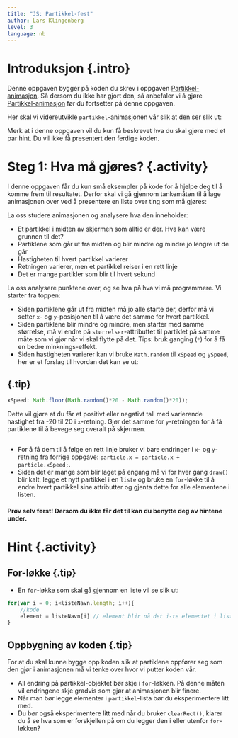 ```yaml
---
title: "JS: Partikkel-fest"
author: Lars Klingenberg
level: 3
language: nb
---
```


# Introduksjon {.intro}
Denne oppgaven bygger på koden du skrev i oppgaven [Partikkel-animasjon](../partikkel_animasjon/partikkel_animasjon.html). Så dersom du ikke har gjort den, så anbefaler vi å gjøre [Partikkel-animasjon](../partikkel_animasjon/partikkel_animasjon.html) før du fortsetter på denne oppgaven.

Her skal vi videreutvikle `partikkel`-animasjonen vår slik at den ser slik ut:

<canvas id="canvas" width="500" height="500"></canvas>

<script>


        var canvas, ctx;
        var partikkelListe = [];

        window.onload = function(){
            canvas = document.getElementById("canvas");
            ctx = canvas.getContext("2d");
            setInterval(draw, 30);
        };


        //Tegner og skyter particle opp
        function draw(){

            var particle = {
                x: 250,
                y: 250,
                xSpeed: Math.floor(Math.random()*20 - Math.random()*20),
                ySpeed: Math.floor(Math.random()*20 - Math.random()*20),
                size: 10

            };

            partikkelListe.push(particle);

            ctx.clearRect(0,0,500,500);


            for (var i=0; i<partikkelListe.length; i++) {
                particle = partikkelListe[i];



                ctx.fillStyle = 'red';
                ctx.fillRect(particle.x, particle.y,particle.size,particle.size);;

                particle.x = particle.x + particle.xSpeed;
                particle.y = particle.y + particle.ySpeed;

                particle.size = particle.size * 0.96;
            }

        }
</script>

Merk at i denne oppgaven vil du kun få beskrevet hva du skal gjøre med et par hint. Du vil ikke få presentert den ferdige koden.

# Steg 1: Hva må gjøres? {.activity}
I denne oppgaven får du kun små eksempler på kode for å hjelpe deg til å komme frem til resultatet. Derfor skal vi gå gjennom tankemåten til å lage animasjonen over ved å presentere en liste over ting som må gjøres:

La oss studere animasjonen og analysere hva den inneholder:
+ Et partikkel i midten av skjermen som alltid er der. Hva kan være grunnen til det?
+ Partiklene som går ut fra midten og blir mindre og mindre jo lengre ut de går
+ Hastigheten til hvert partikkel varierer
+ Retningen varierer, men et partikkel reiser i en rett linje
+ Det er mange partikler som blir til hvert sekund

La oss analysere punktene over, og se hva på hva vi må programmere. Vi starter fra toppen:
+ Siden partiklene går ut fra midten må jo alle starte der, derfor må vi setter `x`- og `y`-posisjonen til å være det samme for hvert partikkel.
+ Siden partiklene blir mindre og mindre, men starter med samme størrelse, må vi endre på `størrelser`-attributtet til partiklet på samme måte som vi gjør når vi skal flytte på det. Tips: bruk ganging (`*`) for å få en bedre minknings-effekt.
+ Siden hastigheten varierer kan vi bruke `Math.random` til `xSpeed` og `ySpeed`, her er et forslag til hvordan det kan se ut:
## {.tip}
```js
xSpeed: Math.floor(Math.random()*20 - Math.random()*20));
```
Dette vil gjøre at du får et positivt eller negativt tall med varierende hastighet fra -20 til 20 i `x`-retning. Gjør det samme for `y`-retningen for å få partiklene til å bevege seg overalt på skjermen.
##
+ For å få dem til å følge en rett linje bruker vi bare endringer i `x`- og `y`-retning fra forrige oppgave: `particle.x = particle.x + particle.xSpeed;`.
+ Siden det er mange som blir laget på engang må vi for hver gang `draw()` blir kalt, legge et nytt partikkel i en `liste` og bruke en `for`-løkke til å endre hvert partikkel sine attributter og gjenta dette for alle elementene i listen.


#### Prøv selv først! Dersom du ikke får det til kan du benytte deg av hintene under.

# Hint {.activity}
## For-løkke {.tip}
+ En `for`-løkke som skal gå gjennom en liste vil se slik ut:
```js
for(var i = 0; i<listeNavn.length; i++){
    //kode
    element = listeNavn[i] // element blir nå det i-te elementet i listen, "i" blir her et tall fra 0 til lengden av listen.
}
```
##

## Oppbygning av koden {.tip}
For at du skal kunne bygge opp koden slik at partiklene oppfører seg som den gjør i animasjonen må vi tenke over hvor vi putter koden vår.
+ All endring på partikkel-objektet bør skje i `for`-løkken. På denne måten vil endringene skje gradvis som gjør at animasjonen blir finere.
+ Når man bør legge elementer i `partikkel`-lista bør du eksperimentere litt med.
+ Du bør også eksperimentere litt med når du bruker `clearRect()`, klarer du å se hva som er forskjellen på om du legger den i eller utenfor `for`-løkken?
##

